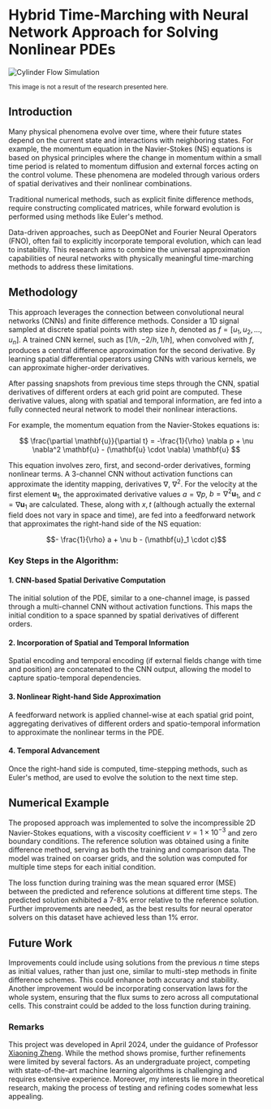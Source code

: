 # Hybrid Time-Marching with Neural Network Approach for Solving Nonlinear PDEs 
![Cylinder Flow Simulation](https://github.com/user-attachments/assets/bb4551ae-25c8-45bc-946f-128cd005efa8)

<p><sub>This image is not a result of the research presented here.</sub></p>

## Introduction

Many physical phenomena evolve over time, where their future states depend on the current state and interactions with neighboring states. For example, the momentum equation in the Navier-Stokes (NS) equations is based on physical principles where the change in momentum within a small time period is related to momentum diffusion and external forces acting on the control volume. These phenomena are modeled through various orders of spatial derivatives and their nonlinear combinations.

Traditional numerical methods, such as explicit finite difference methods, require constructing complicated matrices, while forward evolution is performed using methods like Euler's method.

Data-driven approaches, such as DeepONet and Fourier Neural Operators (FNO), often fail to explicitly incorporate temporal evolution, which can lead to instability. This research aims to combine the universal approximation capabilities of neural networks with physically meaningful time-marching methods to address these limitations.

## Methodology

This approach leverages the connection between convolutional neural networks (CNNs) and finite difference methods. Consider a 1D signal sampled at discrete spatial points with step size $h$, denoted as $f = [u_1, u_2, \dots, u_n]$. A trained CNN kernel, such as $[1/h, -2/h, 1/h]$, when convolved with $f$, produces a central difference approximation for the second derivative. By learning spatial differential operators using CNNs with various kernels, we can approximate higher-order derivatives. 

After passing snapshots from previous time steps through the CNN, spatial derivatives of different orders at each grid point are computed. These derivative values, along with spatial and temporal information, are fed into a fully connected neural network to model their nonlinear interactions.

For example, the momentum equation from the Navier-Stokes equations is:

$$
\frac{\partial \mathbf{u}}{\partial t} = -\frac{1}{\rho} \nabla p + \nu \nabla^2 \mathbf{u} - (\mathbf{u} \cdot \nabla) \mathbf{u}
$$

This equation involves zero, first, and second-order derivatives, forming nonlinear terms. A 3-channel CNN without activation functions can approximate the identity mapping, derivatives $\nabla$, $\nabla^2$. For the velocity at the first element $\mathbf{u}_1$, the approximated derivative values $a = \nabla p$, $b = \nabla^2 \mathbf{u}_1$, and $c =  \nabla \mathbf{u}_1$ are calculated. These, along with $x,t$ (although actually the external field does not vary in space and time), are fed into a feedforward network that approximates the right-hand side of the NS equation:

$$- \frac{1}{\rho} a + \nu b - (\mathbf{u}_1 \cdot c)$$

### Key Steps in the Algorithm:

#### 1. CNN-based Spatial Derivative Computation
The initial solution of the PDE, similar to a one-channel image, is passed through a multi-channel CNN without activation functions. This maps the initial condition to a space spanned by spatial derivatives of different orders.

#### 2. Incorporation of Spatial and Temporal Information
Spatial encoding and temporal encoding (if external fields change with time and position) are concatenated to the CNN output, allowing the model to capture spatio-temporal dependencies.

#### 3. Nonlinear Right-hand Side Approximation
A feedforward network is applied channel-wise at each spatial grid point, aggregating derivatives of different orders and spatio-temporal information to approximate the nonlinear terms in the PDE.

#### 4. Temporal Advancement
Once the right-hand side is computed, time-stepping methods, such as Euler's method, are used to evolve the solution to the next time step.

## Numerical Example

The proposed approach was implemented to solve the incompressible 2D Navier-Stokes equations, with a viscosity coefficient $\nu = 1 \times 10^{-3}$ and zero boundary conditions. The reference solution was obtained using a finite difference method, serving as both the training and comparison data. The model was trained on coarser grids, and the solution was computed for multiple time steps for each initial condition.

The loss function during training was the mean squared error (MSE) between the predicted and reference solutions at different time steps. The predicted solution exhibited a 7-8% error relative to the reference solution. Further improvements are needed, as the best results for neural operator solvers on this dataset have achieved less than 1% error.

## Future Work

Improvements could include using solutions from the previous $n$ time steps as initial values, rather than just one, similar to multi-step methods in finite difference schemes. This could enhance both accuracy and stability. Another improvement would be incorporating conservation laws for the whole system, ensuring that the flux sums to zero across all computational cells. This constraint could be added to the loss function during training.

### Remarks

This project was developed in April 2024, under the guidance of Professor [Xiaoning Zheng](https://scholar.google.com/citations?user=rXW31d8AAAAJ&hl=zh-CN). While the method shows promise, further refinements were limited by several factors. As an undergraduate project, competing with state-of-the-art machine learning algorithms is challenging and requires extensive experience. Moreover, my interests lie more in theoretical research, making the process of testing and refining codes somewhat less appealing.
